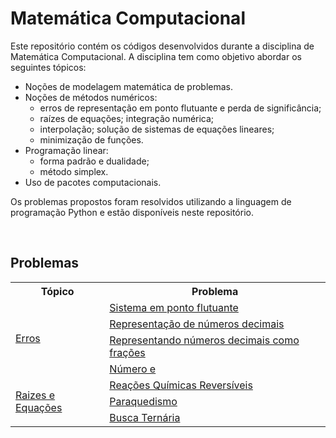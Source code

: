# Matemática Computacional

Este repositório contém os códigos desenvolvidos durante a disciplina de Matemática Computacional.
A disciplina tem como objetivo abordar os seguintes tópicos:
- Noções de modelagem matemática de problemas.
- Noções de métodos numéricos: 
    - erros de representação em ponto flutuante e perda de significância; 
    - raízes de equações; integração numérica; 
    - interpolação; solução de sistemas de equações lineares; 
    - minimização de funções. 
- Programação linear: 
    - forma padrão e dualidade;
    - método simplex. 
- Uso de pacotes computacionais.

Os problemas propostos foram resolvidos utilizando a linguagem de programação Python e estão disponíveis neste repositório.

<br>

## Problemas

<table>
    <tr>
        <th>Tópico</th>
        <th>Problema</th>
    </tr>
    <tr>
        <td rowspan="4">
            <a href="https://github.com/Joaonorr/Matematica-Computacional/tree/main/01_Erros">Erros </a>
        </td>
        <td>
            <a href="https://github.com/Joaonorr/Matematica-Computacional/tree/main/01_Erros/01_Sistema_em_ponto_flutuante">Sistema em ponto flutuante</a>
        </td>
    </tr>
    <tr>
        <td>
            <a href="https://github.com/Joaonorr/Matematica-Computacional/tree/main/01_Erros/02_Representa%C3%A7%C3%A3o_de_n%C3%BAmeros_decimais">Representação de números decimais</a>
        </td>
    </tr>
    <tr>
        <td>
            <a href="https://github.com/Joaonorr/Matematica-Computacional/tree/main/01_Erros/03_Representando_n%C3%BAmeros_decimais_como_fra%C3%A7%C3%B5es">Representando números decimais como frações</a>
        </td>
    </tr>
    <tr>
        <td>
            <a href="https://github.com/Joaonorr/Matematica-Computacional/tree/main/01_Erros/04_N%C3%BAmero_e">Número e</a>
        </td>
    </tr>
    <!-- Raizes e equações  -->
    <tr>
        <td rowspan="3">
            <a href="https://github.com/Joaonorr/Matematica-Computacional/tree/main/02_Raizes_e_equacoes">Raizes e Equações </a>
        </td>
        <td>
            <a href="https://github.com/Joaonorr/Matematica-Computacional/tree/main/02_Raizes_e_equacoes/01_Reacoes_quimicas_reversiveis">Reações Químicas Reversíveis</a>
        </td>
    </tr>
    <tr>
        <td>
            <a href="https://github.com/Joaonorr/Matematica-Computacional/tree/main/02_Raizes_e_equacoes/02_Paraquedismo">Paraquedismo</a>
        </td>
    </tr>
    <tr>
        <td>
            <a href="https://github.com/Joaonorr/Matematica-Computacional/tree/main/02_Raizes_e_equacoes/03_Busca_tern%C3%A1ria">Busca Ternária</a>
        </td>
    </tr>
</table>



